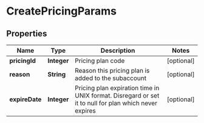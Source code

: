 
# CreatePricingParams

## Properties
Name | Type | Description | Notes
------------ | ------------- | ------------- | -------------
**pricingId** | **Integer** | Pricing plan code |  [optional]
**reason** | **String** | Reason this pricing plan is added to the subaccount |  [optional]
**expireDate** | **Integer** | Pricing plan expiration time in UNIX format. Disregard or set it to null for plan which never expires |  [optional]




